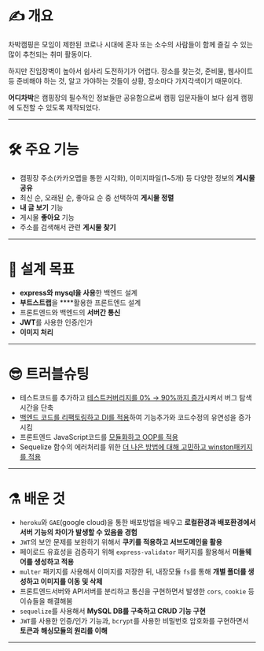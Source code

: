 # ✍ 개요

차박캠핑은 모임이 제한된 코로나 시대에 혼자 또는 소수의 사람들이 함께 즐길 수 있는 많이 추천되는 취미 활동이다.

하지만 진입장벽이 높아서 쉽사리 도전하기가 어렵다. 장소를 찾는것, 준비물, 웹사이트 등 준비해야 하는 것, 알고 가야하는 것들이 상황, 장소마다 가지각색이기 때문이다.

**어디차박**은 캠핑장의 필수적인 정보들만 공유함으로써 캠핑 입문자들이 보다 쉽게 캠핑에 도전할 수 있도록 제작되었다.

---

# 🛠 주요 기능

- 캠핑장 주소(카카오맵을 통한 시각화), 이미지파일(1~5개) 등 다양한 정보의 **게시물 공유**
- 최신 순, 오래된 순, 좋아요 순 중 선택하여 **게시물 정렬**
- **내 글 보기** 기능
- 게시물 **좋아요** 기능
- 주소를 검색해서 관련 **게시물 찾기**

---

# 🎯 설계 목표

- **express와 mysql을 사용**한 백엔드 설계
- **부트스트랩**을 ****활용한 프론트엔드 설계
- 프론트엔드와 백엔드의 **서버간 통신**
- **JWT**를 사용한 인증/인가
- **이미지 처리**

---

# 😎 트러블슈팅

- 테스트코드를 추가하고 [테스트커버리지를 0% → 90%까지 증가](https://github.com/yoo-myeong/CarCamping-service/pull/36)시켜서 버그 탐색 시간을 단축
- [백엔드 코드를 리팩토링하고 DI를 적용](https://github.com/yoo-myeong/CarCamping-service/pull/35)하여 기능추가와 코드수정의 유연성을 증가시킴
- 프론트엔드 JavaScript코드를 [모듈화하고 OOP를 적용](https://github.com/yoo-myeong/CarCamping-service/pull/34)
- Sequelize 함수의 에러처리를 위한 [더 나은 방법에 대해 고민하고 winston패키지를 적용](https://velog.io/@c-on/winston-%EC%96%B4%EB%96%BB%EA%B2%8C-%EC%A0%81%EC%9A%A9%ED%95%98%EB%8A%94%EC%A7%80-%EB%A7%90%EA%B3%A0-%EC%99%9C-%EA%B7%B8%EB%A0%87%EA%B2%8C-%EC%A0%81%EC%9A%A9%ED%95%98%EB%8A%94%EC%A7%80)

---

# ⚗ 배운 것

- `heroku`와 `GAE`(google cloud)을 통한 배포방법을 배우고 **로컬환경과 배포환경에서 서버 기능의 차이가 발생할 수 있음을 경험**
- `JWT`의 보안 문제를 보완하기 위해서 **쿠키를 적용하고 서브도메인을 활용**
- 페이로드 유효성을 검증하기 위해 `express-validator` 패키지를 활용해서 **미들웨어를 생성하고 적용**
- `multer` 패키지를 사용해서 이미지를 저장한 뒤, 내장모듈 `fs`를 통해 **개별 폴더를 생성하고 이미지를 이동 및 삭제**
- 프론트엔드서버와 API서버를 분리하고 통신을 구현하면서 발생한 `cors`, `cookie` 등 이슈들을 해결해봄
- `sequelize`를 사용해서 **MySQL DB를 구축하고 CRUD 기능 구현**
- `JWT`를 사용한 인증/인가 기능과, `bcrypt`를 사용한 비밀번호 암호화를 구현하면서 **토큰과** **해싱모듈의 원리를 이해**

---
